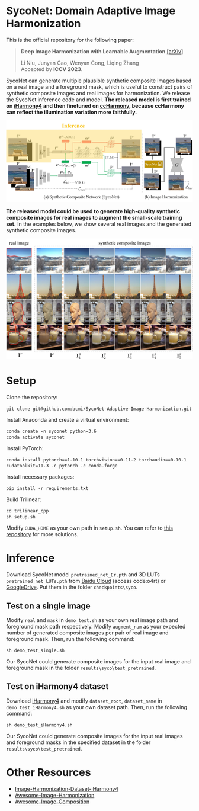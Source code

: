 # SycoNet: Domain Adaptive Image Harmonization

This is the official repository for the following paper:

> **Deep Image Harmonization with Learnable Augmentation**  [[arXiv]](https://arxiv.org/pdf/2308.00376.pdf)<br>
>
> Li Niu, Junyan Cao, Wenyan Cong, Liqing Zhang<br>
> Accepted by **ICCV 2023**.
> 
SycoNet can generate multiple plausible synthetic composite images based on a real image and a foreground mask, which is useful to construct pairs of synthetic composite images and real images for harmonization. We release the SycoNet inference code and model. **The released model is first trained on [iHarmony4](https://github.com/bcmi/Image-Harmonization-Dataset-iHarmony4) and then finetuned on [ccHarmony](https://github.com/bcmi/Image-Harmonization-Dataset-ccHarmony), because ccHarmony can reflect the illumination variation more faithfully.** 

<div align="center">
	<img src="figures/flowchart..jpg" alt="SycoNet" width="800">
</div>

**The released model could be used to generate high-quality synthetic composite images for real images to augment the small-scale training set.** In the examples below, we show several real images and the generated synthetic composite images.

<div align="center">
	<img src="figures/augmentation_examples.jpg" alt="SycoNet" width="800">
</div>



# Setup

Clone the repository:
```
git clone git@github.com:bcmi/SycoNet-Adaptive-Image-Harmonization.git
```
Install Anaconda and create a virtual environment:
```
conda create -n syconet python=3.6
conda activate syconet
```
Install PyTorch:
```
conda install pytorch==1.10.1 torchvision==0.11.2 torchaudio==0.10.1 cudatoolkit=11.3 -c pytorch -c conda-forge
```
Install necessary packages:
```
pip install -r requirements.txt
```
Build Trilinear:
```
cd trilinear_cpp
sh setup.sh
```
Modify `CUDA_HOME` as your own path in `setup.sh`. You can refer to [this repository](https://github.com/HuiZeng/Image-Adaptive-3DLUT) for more solutions.

# Inference

Download SycoNet model `pretrained_net_Er.pth` and 3D LUTs `pretrained_net_LUTs.pth` from [Baidu Cloud](https://pan.baidu.com/s/1wIWxb37yIVccxB0kM-FnnQ) (access code:o4rt) or [GoogleDrive](https://drive.google.com/drive/folders/12vtiUhrM_EKtVh1c2k-Tu5-MZg4AGqBZ?usp=sharing). Put them in the folder `checkpoints\syco`. 

## Test on a single image
Modify `real` and `mask` in `demo_test.sh` as your own real image path and foreground mask path respectively. Modify  `augment_num` as your expected number of generated composite images per pair of real image and foreground mask. Then, run the following command:
```
sh demo_test_single.sh
```
Our SycoNet could generate composite images for the input real image and foreground mask in the folder `results\syco\test_pretrained`.

## Test on iHarmony4 dataset


Download [iHarmony4](https://github.com/bcmi/Image-Harmonization-Dataset-iHarmony4) and modify `dataset_root`, `dataset_name` in `demo_test_iHarmony4.sh` as your own dataset path. Then, run the following command:

```
sh demo_test_iHarmony4.sh
```

Our SycoNet could generate composite images for the input real images and foreground masks in the specified dataset in the folder `results\syco\test_pretrained`.


# Other Resources

+ [Image-Harmonization-Dataset-iHarmony4](https://github.com/bcmi/Image-Harmonization-Dataset-iHarmony4)
+ [Awesome-Image-Harmonization](https://github.com/bcmi/Awesome-Image-Harmonization)
+ [Awesome-Image-Composition](https://github.com/bcmi/Awesome-Image-Composition)



